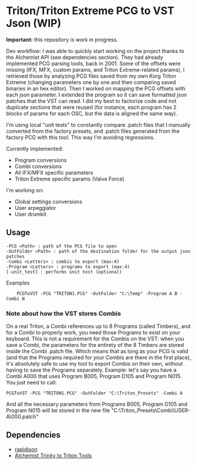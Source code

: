 # Triton/Triton Extreme PCG to VST Json (WIP)

**Important:** this repository is work in progress.

Dev workflow:
I was able to quickly start working on the project thanks to the Alchemist API (see dependencies section). They had already implemented PCG parsing tools, back in 2001.
Some of the offsets were missing (IFX, MFX, custom params, and Triton Extreme-related params), I retrieved those by analyzing PCG files saved from my own Korg Triton Extreme (changing parameters one by one and then comparing saved binaries in an hex editor).
Then I worked on mapping the PCG offsets with each json parameter. I extended the program so it can save formatted json patches that the VST can read.
I did my best to factorize code and not duplicate sections that were reused (for instance, each program has 2 blocks of params for each OSC, but the data is aligned the same way).

I'm using local "unit tests" to constantly compare .patch files that I manually converted from the factory presets, and .patch files generated from the factory PCG with this tool. This way I'm avoiding regressions.

Currently implemented:
- Program conversions
- Combi conversions
- All IFX/MFX specific parameters
- Triton Extreme specific params (Valve Force)

I'm working on:
- Global settings conversions
- User arpeggiator
- User drumkit

## Usage
```
-PCG <Path> : path of the PCG file to open
-OutFolder <Path> : path of the destination folder for the output json patches
-Combi <Letters> : combis to export (max:4)
-Program <Letters> : programs to export (max:4)
[-unit_test] : performs unit test (optional)
```

Examples
```
    PCGToVST -PCG "TRITON1.PCG" -OutFolder "C:\Temp" -Program A B -Combi N
```

### Note about how the VST stores Combis
On a real Triton, a Combi references up to 8 Programs (called Timbers), and for a Combi to properly work, you need those Programs to exist on your keyboard.
This is not a requirement for the Combis on the VST: when you save a Combi, the parameters for the entirety of the 8 Timbers are stored inside the Combi .patch file.
Which means that as long as your PCG is valid (and that the Programs required for your Combis are there in the first place), it's absolutely safe to use my tool to export Combis on their own, without having to save the Programs separately.
Example: let's say you have a Combi A000 that uses Program B005, Program D105 and Program N015. You just need to call:
```
PCGToVST -PCG "TRITON1.PCG" -OutFolder "C:\Triton_Presets" -Combi A
```
And all the necessary parameters from Programs B005, Program D105 and Program N015 will be stored in the new file "C:\Triton_Presets\Combi\USER-A\000.patch"


## Dependencies
- [rapidjson](https://github.com/Tencent/rapidjson)
- [Alchemist Trinity to Triton Tools](https://sourceforge.net/projects/alchemist/)
